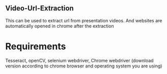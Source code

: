 ## Video-Url-Extraction
This can be used to extract url from presentation videos.
 And websites are automatically opened in chrome after the extraction

# Requirements
Tesseract,
openCV,
selenium webdriver,
Chrome webdriver (download version according to chrome browser and operating system you are using)
